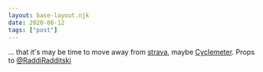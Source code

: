 ```yaml
---
layout: base-layout.njk
date: 2020-06-12
tags: ["post"]
---
```


... that it's may be time to move away from [strava](https://www.strava.com), maybe [Cyclemeter](https://play.google.com/store/apps/details?id=com.abvio.meter.cycle). Props to [@RaddiRadditski](http://twitter.com/RaddiRadditski)
